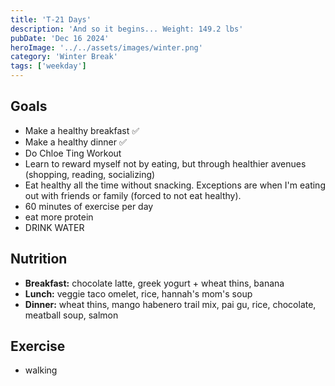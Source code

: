 ```yaml
---
title: 'T-21 Days'
description: 'And so it begins... Weight: 149.2 lbs'
pubDate: 'Dec 16 2024'
heroImage: '../../assets/images/winter.png'
category: 'Winter Break'
tags: ['weekday']
---
```


## Goals

- Make a healthy breakfast ✅
- Make a healthy dinner ✅
- Do Chloe Ting Workout
- Learn to reward myself not by eating, but through healthier avenues (shopping, reading, socializing)
- Eat healthy all the time without snacking. Exceptions are when I'm eating out with friends or family (forced to not eat healthy).
- 60 minutes of exercise per day
- eat more protein
- DRINK WATER

## Nutrition

- **Breakfast:** chocolate latte, greek yogurt + wheat thins, banana
- **Lunch:** veggie taco omelet, rice, hannah's mom's soup
- **Dinner:** wheat thins, mango habenero trail mix, pai gu, rice, chocolate, meatball soup, salmon

## Exercise

- walking
